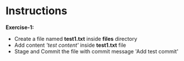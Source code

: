 # Instructions

**Exercise-1:**

- Create a file named **test1.txt** inside **files** directory
- Add content *'test content'* inside **test1.txt** file
- Stage and Commit the file with  commit message 'Add test commit'
